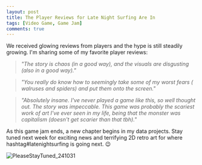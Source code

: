```yaml
---
layout: post
title: The Player Reviews for Late Night Surfing Are In 
tags: [Video Game, Game Jam]
comments: true
---
```

We received glowing reviews from players and the hype is still steadily growing. I'm sharing some of my favorite player reviews: 

>_"The story is chaos (in a good way), and the visuals are disgusting (also in a good way)."_

>_"You really do know how to seemingly take some of my worst fears ( walruses and spiders) and put them onto the screen."_

>_"Absolutely insane. I've never played a game like this, so well thought out. The story was impeccable. This game was probably the scariest work of art I've ever seen in my life, being that the monster was capitalism (doesn't get scarier than that tbh)."_

As this game jam ends, a new chapter begins in my data projects. Stay tuned next week for exciting news and terrifying 2D retro art for where hashtag#latenightsurfing is going next. 😉

![PleaseStayTuned_241031 ](https://github.com/user-attachments/assets/4b7c90ae-e1cc-4428-8f67-6589fc691273)


